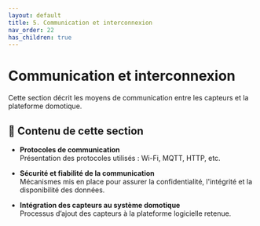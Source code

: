 ```yaml
---
layout: default
title: 5. Communication et interconnexion
nav_order: 22
has_children: true
---
```


# Communication et interconnexion

Cette section décrit les moyens de communication entre les capteurs et la plateforme domotique.

## 📌 Contenu de cette section

- **Protocoles de communication**  
  Présentation des protocoles utilisés : Wi-Fi, MQTT, HTTP, etc.

- **Sécurité et fiabilité de la communication**  
  Mécanismes mis en place pour assurer la confidentialité, l'intégrité et la disponibilité des données.

- **Intégration des capteurs au système domotique**  
  Processus d’ajout des capteurs à la plateforme logicielle retenue.

